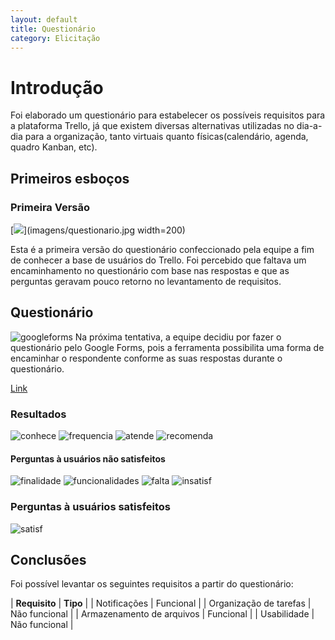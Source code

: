 ```yaml
---
layout: default
title: Questionário
category: Elicitação
---
```


# Introdução

Foi elaborado um questionário para estabelecer os possíveis requisitos para a plataforma Trello, já que existem diversas alternativas utilizadas no dia-a-dia para a organização, tanto virtuais quanto físicas(calendário, agenda, quadro Kanban, etc).

## Primeiros esboços

### Primeira Versão

[![](imagens/questionario.jpg)](imagens/questionario.jpg width=200)

Esta é a primeira versão do questionário confeccionado pela equipe a fim de conhecer a base de usuários do Trello. Foi percebido que faltava um encaminhamento no questionário com base nas respostas e que as perguntas geravam pouco retorno no levantamento de requisitos.


## Questionário

![googleforms](imagens/googleforms.png)
Na próxima tentativa, a equipe decidiu por fazer o questionário pelo Google Forms, pois a ferramenta possibilita uma forma de encaminhar o respondente conforme as suas respostas durante o questionário.

[Link](https://goo.gl/forms/1udfAdRRoOU8tlmo2)


### Resultados
![conhece](imagens/conhece.png)
![frequencia](imagens/frequencia.png)
![atende](imagens/atende.png)
![recomenda](imagens/recomenda.png)

#### Perguntas à usuários não satisfeitos
![finalidade](imagens/finalidade.png)
![funcionalidades](imagens/funcionalidades.png)
![falta](imagens/falta.png)
![insatisf](imagens/funcionalidadesinsats.png)

### Perguntas à usuários satisfeitos
![satisf](imagens/funcionalidadesatisf.png)

## Conclusões

Foi possível levantar os seguintes requisitos a partir do questionário:

| **Requisito** | **Tipo** |
| Notificações | Funcional |
| Organização de tarefas | Não funcional |
| Armazenamento de arquivos | Funcional |
| Usabilidade | Não funcional |